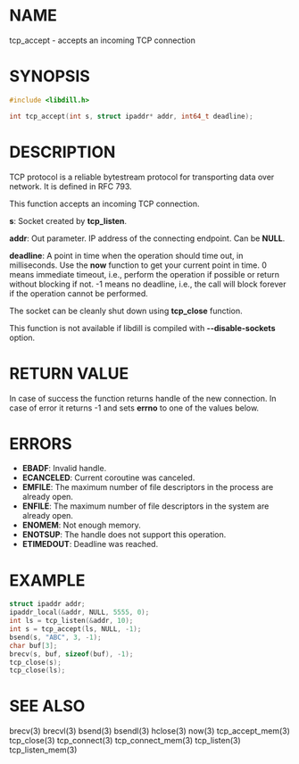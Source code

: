# NAME

tcp_accept - accepts an incoming TCP connection

# SYNOPSIS

```c
#include <libdill.h>

int tcp_accept(int s, struct ipaddr* addr, int64_t deadline);
```

# DESCRIPTION

TCP protocol is a reliable bytestream protocol for transporting data
over network. It is defined in RFC 793.

This function accepts an incoming TCP connection.

**s**: Socket created by **tcp_listen**.

**addr**: Out parameter. IP address of the connecting endpoint. Can be **NULL**.

**deadline**: A point in time when the operation should time out, in milliseconds. Use the **now** function to get your current point in time. 0 means immediate timeout, i.e., perform the operation if possible or return without blocking if not. -1 means no deadline, i.e., the call will block forever if the operation cannot be performed.

The socket can be cleanly shut down using **tcp_close** function.

This function is not available if libdill is compiled with **--disable-sockets** option.

# RETURN VALUE

In case of success the function returns handle of the new connection. In case of error it returns -1 and sets **errno** to one of the values below.

# ERRORS

* **EBADF**: Invalid handle.
* **ECANCELED**: Current coroutine was canceled.
* **EMFILE**: The maximum number of file descriptors in the process are already open.
* **ENFILE**: The maximum number of file descriptors in the system are already open.
* **ENOMEM**: Not enough memory.
* **ENOTSUP**: The handle does not support this operation.
* **ETIMEDOUT**: Deadline was reached.

# EXAMPLE

```c
struct ipaddr addr;
ipaddr_local(&addr, NULL, 5555, 0);
int ls = tcp_listen(&addr, 10);
int s = tcp_accept(ls, NULL, -1);
bsend(s, "ABC", 3, -1);
char buf[3];
brecv(s, buf, sizeof(buf), -1);
tcp_close(s);
tcp_close(ls);
```
# SEE ALSO

brecv(3) brecvl(3) bsend(3) bsendl(3) hclose(3) now(3) tcp_accept_mem(3) tcp_close(3) tcp_connect(3) tcp_connect_mem(3) tcp_listen(3) tcp_listen_mem(3) 
